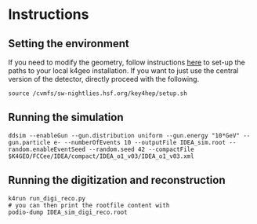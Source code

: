 # Instructions

## Setting the environment
If you need to modify the geometry, follow instructions [here](https://fcc-ee-detector-full-sim.docs.cern.ch/Key4hep/) to set-up the paths to your local k4geo installation. If you want to just use the central version of the detector, directly proceed with the following.

```
source /cvmfs/sw-nightlies.hsf.org/key4hep/setup.sh
```

## Running the simulation
```
ddsim --enableGun --gun.distribution uniform --gun.energy "10*GeV" --gun.particle e- --numberOfEvents 10 --outputFile IDEA_sim.root --random.enableEventSeed --random.seed 42 --compactFile $K4GEO/FCCee/IDEA/compact/IDEA_o1_v03/IDEA_o1_v03.xml 
```

## Running the digitization and reconstruction
```
k4run run_digi_reco.py
# you can then print the rootfile content with
podio-dump IDEA_sim_digi_reco.root  
```
